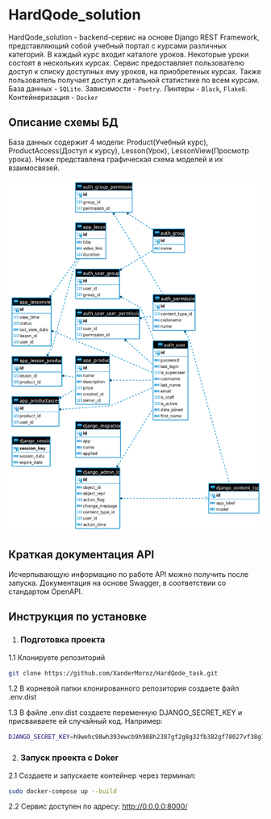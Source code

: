 # HardQode_solution

HardQode_solution - backend-сервис на основе Django REST Framework, представляющий собой учебный портал с курсами различных категорий. В каждый курс входит каталоге уроков. Некоторые уроки состоят в нескольких курсах. Сервис предоставляет пользователю доступ к списку доступных ему уроков, на приобретеных курсах. Также пользователь получает доступ к детальной статистике по всем курсам. База данных - `SQLite`. Зависимости - `Poetry`. Линтеры - `Black`, `Flake8`. Контейнеризация - `Docker`

## Описание схемы БД
База данных содержит 4 модели: Product(Учебный курс), ProductAccess(Доступ к курсу), Lesson(Урок), LessonView(Просмотр урока). Ниже представлена графическая схема моделей и их взаимосвязей.

![Screen Shot](extras/erd.png)

## Краткая документация API
Исчерпывающую информацию по работе API можно получить после запуска. Документация на основе Swagger, в соответствии со стандартом OpenAPI.

## Инструкция по установке
1. ### Подготовка проекта

1.1 Клонируете репозиторий
```sh
git clone https://github.com/XanderMoroz/HardQode_task.git
```

1.2 В корневой папки клонированного репозитория создаете файл .env.dist

1.3 В файлe .env.dist создаете переменную DJANGO_SECRET_KEY и присваиваете ей случайный код. Например:

```sh
DJANGO_SECRET_KEY=h9wehc98wh393ewcb9h988h2387gf2g8g32fb382gf78027vf38g780237g38738g9f
```
2. ### Запуск проекта с Doker


2.1 Создаете и запускаете контейнер через терминал:
```sh
sudo docker-compose up --build
```
2.2 Сервис доступен по адресу: http://0.0.0.0:8000/
